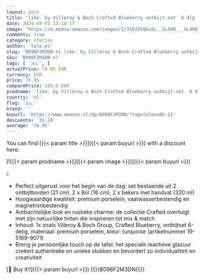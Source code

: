 ```yaml
---
layout: post
title: 'like. by Villeroy & Boch Crafted Blueberry ontbijt-set  6 dlg  voor 2 personen  blauw'
date: 2024-09-03 13:18:17
image: 'https://m.media-amazon.com/images/I/31Ed3VQXuSL._SL500_._SL400_.jpg'
comments: true
category: ofertas
author: 'tole.es'
slug: 'B098F2M3DN-nl like. by Villeroy & Boch Crafted Blueberry ontbijt-set 6...'
sku: 'B098F2M3DN-nl'
tags: [ '🇳🇱', ]
actualPrice: 74.95 EUR
currency: EUR
price: 74.95
comparePrice: 109.0 EUR
prodname: 'like. by Villeroy & Boch Crafted Blueberry ontbijt-set  6 dlg  voor 2 personen  blauw'
country: 'nl'
flag: '🇳🇱'
brand: ''
buyurl: 'https://www.amazon.nl/dp/B098F2M3DN/?tag=tolees0b-21'
descuento: '31.24'
average: '74.95'
---
```


You can find [{{< param title >}}]({{< param buyurl >}}) with a discount here:

[![{{< param prodname >}}]({{< param image >}})]({{< param buyurl >}})

ℹ️:

- Perfect uitgerust voor het begin van de dag: set bestaande uit 2 ontbijtborden (21 cm), 2 x Bol (16 cm), 2 x bekers met handvat (330 ml)
- Hoogwaardige kwaliteit: premium porselein, vaatwasserbestendig en magnetronbestendig
- Ambachtelijke look en rustieke charme: de collectie Crafted overtuigt met zijn natuurlijke tinten die inspireren tot mix & match
- Inhoud: 1x zoals Villeroy & Boch Group, Crafted Blueberry, ontbijtset 6-delig, materiaal: premium porselein, kleur: turquoise (artikelnummer 19-5169-9071)
- Breng je persoonlijke touch op de tafel: het speciale reactieve glazuur creëert authentieke en unieke stukken en bevordert zo individualiteit en creativiteit

[🛒 Buy it!!]({{< param buyurl >}})
{{<world>}}B098F2M3DN{{</world>}}
